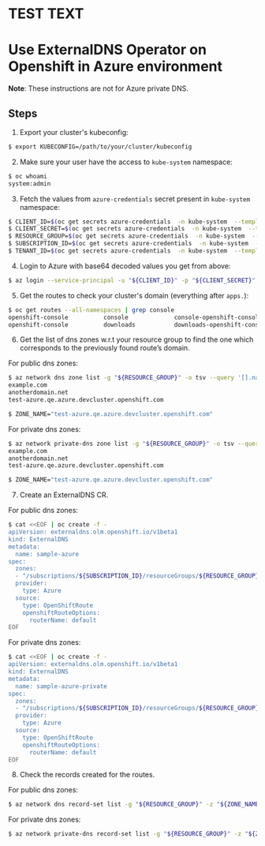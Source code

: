 # TEST TEXT
# Use ExternalDNS Operator on Openshift in Azure environment
**Note**: These instructions are not for Azure private DNS.

## Steps

1. Export your cluster's kubeconfig:
```bash
$ export KUBECONFIG=/path/to/your/cluster/kubeconfig
```

2. Make sure your user have the access to `kube-system` namespace:
```bash
$ oc whoami
system:admin
```

3. Fetch the values from `azure-credentials` secret present in `kube-system` namespace:
```bash
$ CLIENT_ID=$(oc get secrets azure-credentials  -n kube-system  --template={{.data.azure_client_id}} | base64 -d)
$ CLIENT_SECRET=$(oc get secrets azure-credentials  -n kube-system  --template={{.data.azure_client_secret}} | base64 -d)
$ RESOURCE_GROUP=$(oc get secrets azure-credentials  -n kube-system  --template={{.data.azure_resourcegroup}} | base64 -d)
$ SUBSCRIPTION_ID=$(oc get secrets azure-credentials  -n kube-system  --template={{.data.azure_subscription_id}} | base64 -d)
$ TENANT_ID=$(oc get secrets azure-credentials  -n kube-system  --template={{.data.azure_tenant_id}} | base64 -d)
```

4. Login to Azure with base64 decoded values you get from above:
```bash
$ az login --service-principal -u "${CLIENT_ID}" -p "${CLIENT_SECRET}" --tenant "${TENANT_ID}"
```

5. Get the routes to check your cluster's domain (everything after `apps.`):
```bash
$ oc get routes --all-namespaces | grep console
openshift-console          console             console-openshift-console.apps.test-azure.qe.azure.devcluster.openshift.com                       console             https   reencrypt/Redirect     None
openshift-console          downloads           downloads-openshift-console.apps.test-azure.qe.azure.devcluster.openshift.com                     downloads           http    edge/Redirect          None
```

6. Get the list of dns zones w.r.t your resource group to find the one which corresponds to the previously found route’s domain.

For public dns zones:
```bash
$ az network dns zone list -g "${RESOURCE_GROUP}" -o tsv --query '[].name'
example.com
anotherdomain.net
test-azure.qe.azure.devcluster.openshift.com

$ ZONE_NAME="test-azure.qe.azure.devcluster.openshift.com"
```

For private dns zones:
```bash
$ az network private-dns zone list -g "${RESOURCE_GROUP}" -o tsv --query '[].name'
example.com
anotherdomain.net
test-azure.qe.azure.devcluster.openshift.com

$ ZONE_NAME="test-azure.qe.azure.devcluster.openshift.com"
```

7. Create an ExternalDNS CR.

For public dns zones:
```bash
$ cat <<EOF | oc create -f -
apiVersion: externaldns.olm.openshift.io/v1beta1
kind: ExternalDNS
metadata:
  name: sample-azure
spec:
  zones:
  - "/subscriptions/${SUBSCRIPTION_ID}/resourceGroups/${RESOURCE_GROUP}/providers/Microsoft.Network/dnszones/${ZONE_NAME}"
  provider:
    type: Azure
  source:
    type: OpenShiftRoute
    openshiftRouteOptions:
      routerName: default
EOF
```

For private dns zones:
```bash
$ cat <<EOF | oc create -f -
apiVersion: externaldns.olm.openshift.io/v1beta1
kind: ExternalDNS
metadata:
  name: sample-azure-private
spec:
  zones:
  - "/subscriptions/${SUBSCRIPTION_ID}/resourceGroups/${RESOURCE_GROUP}/providers/Microsoft.Network/privateDnsZones/${ZONE_NAME}"
  provider:
    type: Azure
  source:
    type: OpenShiftRoute
    openshiftRouteOptions:
      routerName: default
EOF
```

8. Check the records created for the routes.

For public dns zones:
```bash
$ az network dns record-set list -g "${RESOURCE_GROUP}" -z "${ZONE_NAME}" | grep console
```

For private dns zones:
```bash
$ az network private-dns record-set list -g "${RESOURCE_GROUP}" -z "${ZONE_NAME}" | grep console
```
